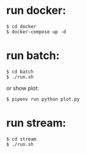 run docker:
===========
    $ cd docker
    $ docker-compose up -d

run batch:
==========
    $ cd batch
    $ ./run.sh

or show plot:

    $ pipenv run python plot.py


run stream:
==========
    $ cd stream
    $ ./run.sh
